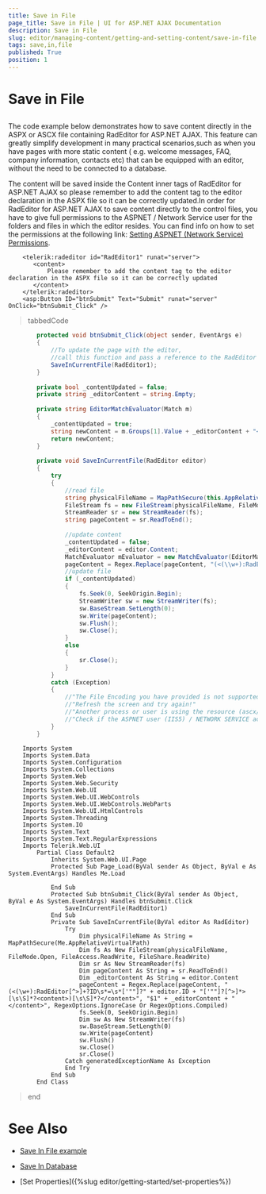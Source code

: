 ```yaml
---
title: Save in File
page_title: Save in File | UI for ASP.NET AJAX Documentation
description: Save in File
slug: editor/managing-content/getting-and-setting-content/save-in-file
tags: save,in,file
published: True
position: 1
---
```


# Save in File



## 

The code example below demonstrates how to save content directly in the ASPX or ASCX file containing RadEditor for ASP.NET AJAX. This feature can greatly simplify development in many practical scenarios,such as when you have pages with more static content ( e.g. welcome messages, FAQ, company information, contacts etc) that can be equipped with an editor, without the need to be connected to a database.

The content will be saved inside the Content inner tags of RadEditor for ASP.NET AJAX so please remember to add the content tag to the editor declaration in the ASPX file so it can be correctly updated.In order for RadEditor for ASP.NET AJAX to save content directly to the control files, you have to give full permissions to the ASPNET / Network Service user for the folders and files in which the editor resides. You can find info on how to set the permissions at the following link: [Setting ASPNET (Network Service) Permissions](http://www.telerik.com/help/aspnet-ajax/installsettingaspnetpermissions.html).

````ASPNET
	<telerik:radeditor id="RadEditor1" runat="server">
	   <content>
	       Please remember to add the content tag to the editor declaration in the ASPX file so it can be correctly updated
	   </content>
	</telerik:radeditor>
	<asp:Button ID="btnSubmit" Text="Submit" runat="server" OnClick="btnSubmit_Click" /> 
````



>tabbedCode

````C#
		protected void btnSubmit_Click(object sender, EventArgs e)
		{
			//To update the page with the editor,
			//call this function and pass a reference to the RadEditor control
			SaveInCurrentFile(RadEditor1);
		}
	
		private bool _contentUpdated = false;
		private string _editorContent = string.Empty;
	
		private string EditorMatchEvaluator(Match m)
		{
			_contentUpdated = true;
			string newContent = m.Groups[1].Value + _editorContent + "</content>";
			return newContent;
		}
	
		private void SaveInCurrentFile(RadEditor editor)
		{
			try
			{
				//read file
				string physicalFileName = MapPathSecure(this.AppRelativeVirtualPath);
				FileStream fs = new FileStream(physicalFileName, FileMode.Open, FileAccess.ReadWrite, FileShare.ReadWrite);
				StreamReader sr = new StreamReader(fs);
				string pageContent = sr.ReadToEnd();
	
				//update content
				_contentUpdated = false;
				_editorContent = editor.Content;
				MatchEvaluator mEvaluator = new MatchEvaluator(EditorMatchEvaluator);
				pageContent = Regex.Replace(pageContent, "(<(\\w+):RadEditor[^>]+?ID\\s*=\\s*['\"]?" + editor.ID + "['\"]?[^>]*>[\\s\\S]*?<content>)[\\s\\S]*?</content>", mEvaluator, RegexOptions.IgnoreCase | RegexOptions.Compiled);
				//update file
				if (_contentUpdated)
				{
					fs.Seek(0, SeekOrigin.Begin);
					StreamWriter sw = new StreamWriter(fs);
					sw.BaseStream.SetLength(0);
					sw.Write(pageContent);
					sw.Flush();
					sw.Close();
				}
				else
				{
					sr.Close();
				}
			}
			catch (Exception)
			{
				//"The File Encoding you have provided is not supported!"
				//"Refresh the screen and try again!"
				//"Another process or user is using the resource (ascx/aspx file) you are trying to update."
				//"Check if the ASPNET user (IIS5) / NETWORK SERVICE account (IIS6) has write privileges for this file."
			}
		} 
````
````VB.NET
	Imports System
	Imports System.Data
	Imports System.Configuration
	Imports System.Collections
	Imports System.Web
	Imports System.Web.Security
	Imports System.Web.UI
	Imports System.Web.UI.WebControls
	Imports System.Web.UI.WebControls.WebParts
	Imports System.Web.UI.HtmlControls
	Imports System.Threading
	Imports System.IO
	Imports System.Text
	Imports System.Text.RegularExpressions
	Imports Telerik.Web.UI
		Partial Class Default2
			Inherits System.Web.UI.Page
			Protected Sub Page_Load(ByVal sender As Object, ByVal e As System.EventArgs) Handles Me.Load
	
			End Sub
			Protected Sub btnSubmit_Click(ByVal sender As Object, ByVal e As System.EventArgs) Handles btnSubmit.Click
				SaveInCurrentFile(RadEditor1)
			End Sub
			Private Sub SaveInCurrentFile(ByVal editor As RadEditor)
				Try
					Dim physicalFileName As String = MapPathSecure(Me.AppRelativeVirtualPath)
					Dim fs As New FileStream(physicalFileName, FileMode.Open, FileAccess.ReadWrite, FileShare.ReadWrite)
					Dim sr As New StreamReader(fs)
					Dim pageContent As String = sr.ReadToEnd()
					Dim _editorContent As String = editor.Content
					pageContent = Regex.Replace(pageContent, "(<(\w+):RadEditor[^>]+?ID\s*=\s*['""]?" + editor.ID + "['""]?[^>]*>[\s\S]*?<content>)[\s\S]*?</content>", "$1" + _editorContent + "</content>", RegexOptions.IgnoreCase Or RegexOptions.Compiled)
					fs.Seek(0, SeekOrigin.Begin)
					Dim sw As New StreamWriter(fs)
					sw.BaseStream.SetLength(0)
					sw.Write(pageContent)
					sw.Flush()
					sw.Close()
					sr.Close()
				Catch generatedExceptionName As Exception
				End Try
			End Sub
		End Class
````
>end

# See Also

 * [Save In File example](http://demos.telerik.com/aspnet-ajax/editor/examples/saveinexternalfile/defaultcs.aspx)

 * [Save In Database](http://demos.telerik.com/aspnet-ajax/editor/examples/saveindatabase/defaultcs.aspx)

 * [Set Properties]({%slug editor/getting-started/set-properties%})
